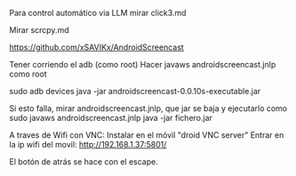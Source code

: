 Para control automático via LLM mirar click3.md

Mirar scrcpy.md

<https://github.com/xSAVIKx/AndroidScreencast>

Tener corriendo el adb (como root)
Hacer javaws androidscreencast.jnlp como root

sudo adb devices
java -jar androidscreencast-0.0.10s-executable.jar

Si esto falla, mirar androidscreencast.jnlp, que jar se baja y ejecutarlo como
sudo javaws androidscreencast.jnlp
java -jar fichero.jar

A traves de Wifi con VNC:
Instalar en el móvil "droid VNC server"
Entrar en la ip wifi del movil: <http://192.168.1.37:5801/>

El botón de atrás se hace con el escape.
